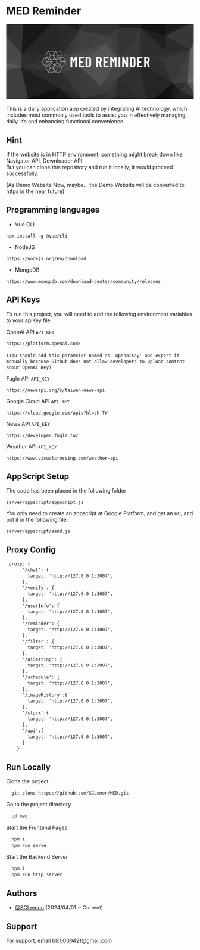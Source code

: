 
# MED Reminder
![Banner](./banner.png)

This is a daily application app created by integrating AI technology, which includes most commonly used tools to assist you in effectively managing daily life and enhancing functional convenience.

## Hint
If the website is in HTTP environment, something might break down like Navigator API, Downloader API. <br>
But you can clone this repository and run it locally, it would proceed successfully. <br>

(As Demo Website Now, maybe... the Demo Website will be converted to https in the near future)


## Programming languages
- Vue CLI
```
npm install -g @vue/cli
```
- NodeJS
```
https://nodejs.org/en/download
```
- MongoDB
```
https://www.mongodb.com/download-center/community/releases
```



## API Keys

To run this project, you will need to add the following environment variables to your apiKey file

OpenAI API `API_KEY`  
```
https://platform.openai.com/

(You should add this parameter named as 'openaiKey' and export it manually because Github does not allow developers to upload content about OpenAI Key)
```

Fugle API `API_KEY`
```
https://newsapi.org/s/taiwan-news-api
```

Google Cloud API `API_KEY`
```
https://cloud.google.com/apis?hl=zh-TW
```

News API `API_KEY`
```
https://developer.fugle.tw/
```

Weather API `API_KEY`
```
https://www.visualcrossing.com/weather-api
```
## AppScript Setup
The code has been placed in the following folder
```
server/appscript/appscript.js
```
You only need to create an appscript at Google Platform, and get an url, and put it in the following file.
```
server/appscript/send.js
```


## Proxy Config
```
 proxy: {
      '/chat': {
        target: 'http://127.0.0.1:3007',
      },
      '/verify': {
        target: 'http://127.0.0.1:3007',
      },
      '/userInfo': {
        target: 'http://127.0.0.1:3007',
      },
      '/reminder': {
        target: 'http://127.0.0.1:3007',
      },
      '/filter': {
        target: 'http://127.0.0.1:3007',
      },
      '/aiSetting': {
        target: 'http://127.0.0.1:3007',
      },
      '/schedule': {
        target: 'http://127.0.0.1:3007',
      },
      '/imageHistory':{
        target: 'http://127.0.0.1:3007',
      },
      '/stock':{
        target: 'http://127.0.0.1:3007',
      },
      '/api':{
        target: 'http://127.0.0.1:3007',
      }
    }
```


## Run Locally

Clone the project

```bash
  git clone https://github.com/SCLemon/MED.git
```

Go to the project directory

```bash
  cd med
```

Start the Frontend Pages

```bash
  npm i
  npm run serve
```
Start the Backend Server

```bash
  npm i
  npm run http_server
```

## Authors

- [@SCLemon](https://github.com/SCLemon)  (2024/04/01 ~ Current)


## Support

For support, email blc0000421@gmail.com
